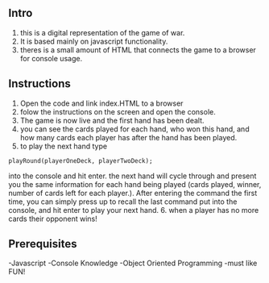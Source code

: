 ## Intro

1. this is a digital representation of the game of war.
2. It is based mainly on javascript functionality.
3. theres is a small amount of HTML that connects the game to a browser for console usage.

## Instructions

1. Open the code and link index.HTML to a browser
2. folow the instructions on the screen and open the console.
3. The game is now live and the first hand has been dealt.
4. you can see the cards played for each hand, who won this hand, and how many cards each player has after the hand has been played.
5. to play the next hand type

`playRound(playerOneDeck, playerTwoDeck);`

into the console and hit enter.
the next hand will cycle through and present you the same information for each hand being played (cards played, winner, number of cards left for each player.). After entering the command the first time, you can simply press up to recall the last command put into the console, and hit enter to play your next hand.
6. when a player has no more cards their opponent wins!

## Prerequisites

-Javascript
-Console Knowledge
-Object Oriented Programming
-must like FUN!
